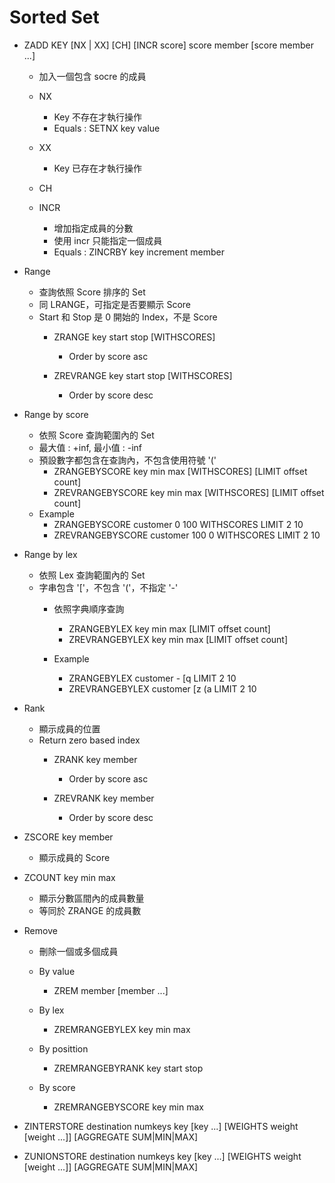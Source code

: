 # Sorted Set

- ZADD KEY [NX | XX] [CH] [INCR score] score member [score member ...]
    - 加入一個包含 socre 的成員
    - NX
        - Key 不存在才執行操作
        - Equals : SETNX key value

    - XX
        - Key 已存在才執行操作

    - CH

    - INCR
        - 增加指定成員的分數
        - 使用 incr 只能指定一個成員
        - Equals : ZINCRBY key increment member

- Range
    - 查詢依照 Score 排序的 Set
    - 同 LRANGE，可指定是否要顯示 Score
    - Start 和 Stop 是 0 開始的 Index，不是 Score
        - ZRANGE key start stop [WITHSCORES]
            - Order by score asc

        - ZREVRANGE key start stop [WITHSCORES]
            - Order by score desc

- Range by score
    - 依照 Score 查詢範圍內的 Set
    - 最大值 : +inf, 最小值 : -inf
    - 預設數字都包含在查詢內，不包含使用符號 '('
        - ZRANGEBYSCORE key min max [WITHSCORES] [LIMIT offset count]
        - ZREVRANGEBYSCORE key min max [WITHSCORES] [LIMIT offset count]
    - Example
        - ZRANGEBYSCORE customer 0 100 WITHSCORES LIMIT 2 10
        - ZREVRANGEBYSCORE customer 100 0 WITHSCORES LIMIT 2 10

- Range by lex
    - 依照 Lex 查詢範圍內的 Set
    - 字串包含 '['，不包含 '('，不指定 '-'
        - 依照字典順序查詢
            - ZRANGEBYLEX key min max [LIMIT offset count]
            - ZREVRANGEBYLEX key min max [LIMIT offset count]

        - Example
            - ZRANGEBYLEX customer - [q LIMIT 2 10
            - ZREVRANGEBYLEX customer [z (a LIMIT 2 10

- Rank
    - 顯示成員的位置
    - Return zero based index
        - ZRANK key member
            - Order by score asc

        - ZREVRANK key member
            - Order by score desc

- ZSCORE key member
    - 顯示成員的 Score

- ZCOUNT key min max
    - 顯示分數區間內的成員數量
    - 等同於 ZRANGE 的成員數

- Remove
    - 刪除一個或多個成員
    - By value
        - ZREM member [member ...]

    - By lex
        - ZREMRANGEBYLEX key min max

    - By posittion
        - ZREMRANGEBYRANK key start stop

    - By score
        - ZREMRANGEBYSCORE key min max

- ZINTERSTORE destination numkeys key [key ...] [WEIGHTS weight [weight ...]] [AGGREGATE SUM|MIN|MAX]

- ZUNIONSTORE destination numkeys key [key ...] [WEIGHTS weight [weight ...]] [AGGREGATE SUM|MIN|MAX]